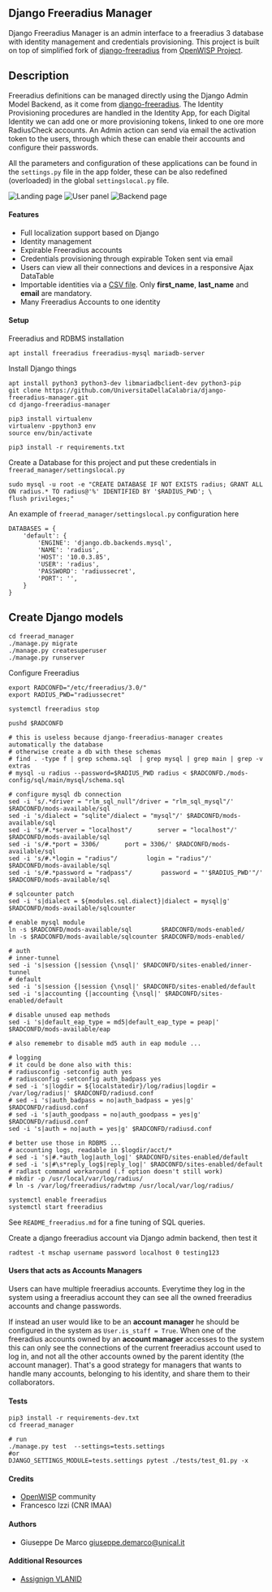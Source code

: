 Django Freeradius Manager
---------------------------

Django Freeradius Manager is an admin interface to a freeradius 3 database with identity management and credentials provisioning.
This project is built on top of simplified fork of [django-freeradius](https://github.com/openwisp/django-freeradius) from [OpenWISP Project](http://openwisp.org/).

Description
-----------

Freeradius definitions can be managed directly using the Django Admin Model Backend, as it come from [django-freeradius](https://github.com/openwisp/django-freeradius).
The Identity Provisioning procedures are handled in the Identity App, for each Digital Identity we can add one or more provisioning tokens, linked to one ore more RadiusCheck accounts.
An Admin action can send via email the activation token to the users, through which these can enable their accounts and configure their passwords.

All the parameters and configuration of these applications can be found in the `settings.py` file in the app folder, these can be also redefined (overloaded) in the global `settingslocal.py` file.


![Landing page](gallery/1.png)
![User panel](gallery/2.png)
![Backend page](gallery/4.png)

#### Features

- Full localization support based on Django
- Identity management
- Expirable Freeradius accounts
- Credentials provisioning through expirable Token sent via email
- Users can view all their connections and devices in a responsive Ajax DataTable
- Importable identities via a [CSV file](freerad_manager/static/template_accounts.csv). Only __first_name__, __last_name__ and __email__ are mandatory. 
- Many Freeradius Accounts to one identity

#### Setup

Freeradius and RDBMS installation
````
apt install freeradius freeradius-mysql mariadb-server
````

Install Django things
````
apt install python3 python3-dev libmariadbclient-dev python3-pip
git clone https://github.com/UniversitaDellaCalabria/django-freeradius-manager.git
cd django-freeradius-manager

pip3 install virtualenv
virtualenv -ppython3 env
source env/bin/activate

pip3 install -r requirements.txt
````

Create a Database for this project and put these credentials in `freerad_manager/settingslocal.py`
````
sudo mysql -u root -e "CREATE DATABASE IF NOT EXISTS radius; GRANT ALL ON radius.* TO radius@'%' IDENTIFIED BY '$RADIUS_PWD'; \
flush privileges;"
````

An example of `freerad_manager/settingslocal.py` configuration here
````
DATABASES = {
    'default': {
        'ENGINE': 'django.db.backends.mysql',
        'NAME': 'radius',
        'HOST': '10.0.3.85',
        'USER': 'radius',
        'PASSWORD': 'radiussecret',
        'PORT': '',
    }
}
````

Create Django models
--------------------

````
cd freerad_manager
./manage.py migrate
./manage.py createsuperuser
./manage.py runserver
````

Configure Freeradius
````
export RADCONFD="/etc/freeradius/3.0/"
export RADIUS_PWD="radiussecret"

systemctl freeradius stop

pushd $RADCONFD

# this is useless because django-freeradius-manager creates automatically the database
# otherwise create a db with these schemas
# find . -type f | grep schema.sql  | grep mysql | grep main | grep -v extras
# mysql -u radius --password=$RADIUS_PWD radius < $RADCONFD./mods-config/sql/main/mysql/schema.sql

# configure mysql db connection
sed -i 's/.*driver = "rlm_sql_null"/driver = "rlm_sql_mysql"/' $RADCONFD/mods-available/sql
sed -i 's/dialect = "sqlite"/dialect = "mysql"/' $RADCONFD/mods-available/sql
sed -i 's/#.*server = "localhost"/       server = "localhost"/' $RADCONFD/mods-available/sql
sed -i 's/#.*port = 3306/       port = 3306/' $RADCONFD/mods-available/sql
sed -i 's/#.*login = "radius"/        login = "radius"/' $RADCONFD/mods-available/sql
sed -i 's/#.*password = "radpass"/        password = "'$RADIUS_PWD'"/' $RADCONFD/mods-available/sql

# sqlcounter patch
sed -i 's|dialect = ${modules.sql.dialect}|dialect = mysql|g' $RADCONFD/mods-available/sqlcounter

# enable mysql module
ln -s $RADCONFD/mods-available/sql        $RADCONFD/mods-enabled/
ln -s $RADCONFD/mods-available/sqlcounter $RADCONFD/mods-enabled/

# auth
# inner-tunnel
sed -i 's|session {|session {\nsql|' $RADCONFD/sites-enabled/inner-tunnel
# default
sed -i 's|session {|session {\nsql|' $RADCONFD/sites-enabled/default
sed -i 's|accounting {|accounting {\nsql|' $RADCONFD/sites-enabled/default

# disable unused eap methods
sed -i 's|default_eap_type = md5|default_eap_type = peap|' $RADCONFD/mods-available/eap

# also rememebr to disable md5 auth in eap module ...

# logging
# it could be done also with this:
# radiusconfig -setconfig auth yes
# radiusconfig -setconfig auth_badpass yes
# sed -i 's|logdir = ${localstatedir}/log/radius|logdir = /var/log/radius|' $RADCONFD/radiusd.conf
# sed -i 's|auth_badpass = no|auth_badpass = yes|g' $RADCONFD/radiusd.conf
# sed -i 's|auth_goodpass = no|auth_goodpass = yes|g' $RADCONFD/radiusd.conf
sed -i 's|auth = no|auth = yes|g' $RADCONFD/radiusd.conf

# better use those in RDBMS ...
# accounting logs, readable in $logdir/acct/*
# sed -i 's|#.*auth_log|auth_log|' $RADCONFD/sites-enabled/default
# sed -i 's|#\s*reply_log$|reply_log|' $RADCONFD/sites-enabled/default
# radlast command workaround (.f option doesn't still work)
# mkdir -p /usr/local/var/log/radius/
# ln -s /var/log/freeradius/radwtmp /usr/local/var/log/radius/

systemctl enable freeradius
systemctl start freeradius
````

See `README_freeradius.md` for a fine tuning of SQL queries.

Create a django freeradius account via Django admin backend, then test it
````
radtest -t mschap username password localhost 0 testing123
````

#### Users that acts as Accounts Managers

Users can have multiple freeradius accounts. Everytime they log in the system using a freeradius account
they can see all the owned freeradius accounts and change passwords.

If instead an user would like to be an __account manager__ 
he should be configured in the system as `User.is_staff = True`.
When one of the freeradius accounts owned by an __account manager__ accesses to the system this can only see the connections
of the current freeradius account used to log in, and not all the other accounts owned by the
parent identity (the account manager). That's a good strategy for managers that wants to handle
many accounts, belonging to his identity, and share them to their collaborators.


#### Tests

````
pip3 install -r requirements-dev.txt
cd freerad_manager

# run
./manage.py test  --settings=tests.settings
#or
DJANGO_SETTINGS_MODULE=tests.settings pytest ./tests/test_01.py -x
````


#### Credits

- [OpenWISP](http://openwisp.org/) community
- Francesco Izzi (CNR IMAA)


#### Authors

- Giuseppe De Marco <giuseppe.demarco@unical.it>


#### Additional Resources

- [Assignign VLANID](https://linuskarlsson.se/blog/radius-authentication-and-dynamic-vlan-assignment-for-wpa2-enterprise-using-sqlite-in-freeradius/) 
